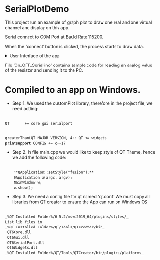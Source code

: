 # SerialPlotDemo
This project run an example of graph plot to draw one real and one virtual channel and display on this app.

Serial connect to COM Port at Bauld Rate 115200.

When the 'connect' button is clicked, the process starts to draw data.

<details>
  <summary>User Interface of the app</summary>

  ![Description](https://github.com/LongNguyen1984/SerialPlotDemo/blob/main/GUIdemo.png)

</details>

File 'On_OFF_Serial.ino' contains sample code for reading an analog value of the resistor and sending it to the PC.

# Compiled to an app on Windows.
* Step 1. We used the customPlot library, therefore in the project file, we need adding:

<code>
QT       += core gui serialport

greaterThan(QT_MAJOR_VERSION, 4): QT += widgets **printsupport**
CONFIG += c++17
</code>
* Step 2. In file main.cpp we would like to keep style of QT Theme, hence we add the following code:
<code>
    **QApplication::setStyle("fusion");**
    QApplication a(argc, argv);
    MainWindow w;
    w.show();
</code>

* Step 3. We need a config file for qt named 'qt.conf'
We must copy all libraries from QT creator to ensure the App can run on Windows OS
<code>
_%QT Installed Folder%/6.5.2/msvc2019_64/plugins/styles/_
List lib files in 
_%QT Installed Folder%/QT/Tools/QTCreator/bin_
 QT6Core.dll
 Qt6Gui.dll
 QT6SerialPort.dll
 Qt6Widgets.dll
_%QT Installed Folder%/QT/Tools/QTCreator/bin/plugins/platforms_
</code>
